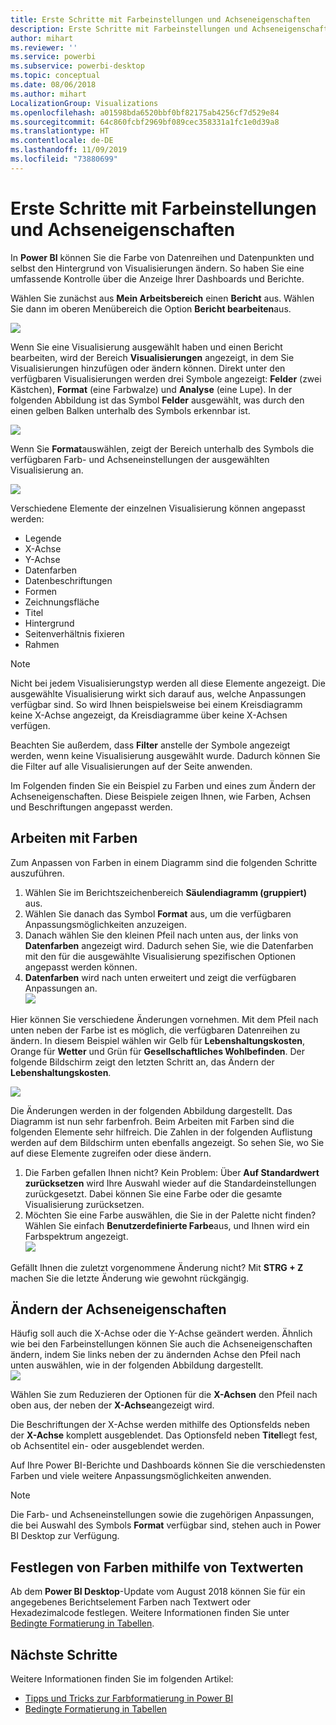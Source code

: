 ```yaml
---
title: Erste Schritte mit Farbeinstellungen und Achseneigenschaften
description: Erste Schritte mit Farbeinstellungen und Achseneigenschaften
author: mihart
ms.reviewer: ''
ms.service: powerbi
ms.subservice: powerbi-desktop
ms.topic: conceptual
ms.date: 08/06/2018
ms.author: mihart
LocalizationGroup: Visualizations
ms.openlocfilehash: a01598bda6520bbf0bf82175ab4256cf7d529e84
ms.sourcegitcommit: 64c860fcbf2969bf089cec358331a1fc1e0d39a8
ms.translationtype: HT
ms.contentlocale: de-DE
ms.lasthandoff: 11/09/2019
ms.locfileid: "73880699"
---
```

# <a name="getting-started-with-color-formatting-and-axis-properties"></a>Erste Schritte mit Farbeinstellungen und Achseneigenschaften
In **Power BI** können Sie die Farbe von Datenreihen und Datenpunkten und selbst den Hintergrund von Visualisierungen ändern. So haben Sie eine umfassende Kontrolle über die Anzeige Ihrer Dashboards und Berichte.

Wählen Sie zunächst aus **Mein Arbeitsbereich** einen **Bericht** aus. Wählen Sie dann im oberen Menübereich die Option **Bericht bearbeiten**aus.  

![](media/service-getting-started-with-color-formatting-and-axis-properties/gettingstartedcolor_1a.png)

Wenn Sie eine Visualisierung ausgewählt haben und einen Bericht bearbeiten, wird der Bereich **Visualisierungen** angezeigt, in dem Sie Visualisierungen hinzufügen oder ändern können. Direkt unter den verfügbaren Visualisierungen werden drei Symbole angezeigt: **Felder** (zwei Kästchen), **Format** (eine Farbwalze) und **Analyse** (eine Lupe). In der folgenden Abbildung ist das Symbol **Felder** ausgewählt, was durch den einen gelben Balken unterhalb des Symbols erkennbar ist.

![](media/service-getting-started-with-color-formatting-and-axis-properties/gettingstartedcolor_2a.png)

Wenn Sie **Format**auswählen, zeigt der Bereich unterhalb des Symbols die verfügbaren Farb- und Achseneinstellungen der ausgewählten Visualisierung an.  

![](media/service-getting-started-with-color-formatting-and-axis-properties/gettingstartedcolor_3a.png)

Verschiedene Elemente der einzelnen Visualisierung können angepasst werden:

* Legende
* X-Achse
* Y-Achse
* Datenfarben
* Datenbeschriftungen
* Formen
* Zeichnungsfläche
* Titel
* Hintergrund
* Seitenverhältnis fixieren
* Rahmen

> [!NOTE]
>  
> Nicht bei jedem Visualisierungstyp werden all diese Elemente angezeigt. Die ausgewählte Visualisierung wirkt sich darauf aus, welche Anpassungen verfügbar sind. So wird Ihnen beispielsweise bei einem Kreisdiagramm keine X-Achse angezeigt, da Kreisdiagramme über keine X-Achsen verfügen.

Beachten Sie außerdem, dass **Filter** anstelle der Symbole angezeigt werden, wenn keine Visualisierung ausgewählt wurde. Dadurch können Sie die Filter auf alle Visualisierungen auf der Seite anwenden.

Im Folgenden finden Sie ein Beispiel zu Farben und eines zum Ändern der Achseneigenschaften. Diese Beispiele zeigen Ihnen, wie Farben, Achsen und Beschriftungen angepasst werden.

## <a name="working-with-colors"></a>Arbeiten mit Farben

Zum Anpassen von Farben in einem Diagramm sind die folgenden Schritte auszuführen.

1. Wählen Sie im Berichtszeichenbereich **Säulendiagramm (gruppiert)** aus.
2. Wählen Sie danach das Symbol **Format** aus, um die verfügbaren Anpassungsmöglichkeiten anzuzeigen.
3. Danach wählen Sie den kleinen Pfeil nach unten aus, der links von **Datenfarben** angezeigt wird. Dadurch sehen Sie, wie die Datenfarben mit den für die ausgewählte Visualisierung spezifischen Optionen angepasst werden können.
4. **Datenfarben** wird nach unten erweitert und zeigt die verfügbaren Anpassungen an.  
   ![](media/service-getting-started-with-color-formatting-and-axis-properties/gettingstartedcolor_4a.png)

Hier können Sie verschiedene Änderungen vornehmen. Mit dem Pfeil nach unten neben der Farbe ist es möglich, die verfügbaren Datenreihen zu ändern. In diesem Beispiel wählen wir Gelb für **Lebenshaltungskosten**, Orange für **Wetter** und Grün für **Gesellschaftliches Wohlbefinden**. Der folgende Bildschirm zeigt den letzten Schritt an, das Ändern der **Lebenshaltungskosten**.  

![](media/service-getting-started-with-color-formatting-and-axis-properties/gettingstartedcolor_5a.png)

Die Änderungen werden in der folgenden Abbildung dargestellt. Das Diagramm ist nun sehr farbenfroh. Beim Arbeiten mit Farben sind die folgenden Elemente sehr hilfreich. Die Zahlen in der folgenden Auflistung werden auf dem Bildschirm unten ebenfalls angezeigt. So sehen Sie, wo Sie auf diese Elemente zugreifen oder diese ändern.

1. Die Farben gefallen Ihnen nicht? Kein Problem: Über **Auf Standardwert zurücksetzen** wird Ihre Auswahl wieder auf die Standardeinstellungen zurückgesetzt. Dabei können Sie eine Farbe oder die gesamte Visualisierung zurücksetzen.
2. Möchten Sie eine Farbe auswählen, die Sie in der Palette nicht finden? Wählen Sie einfach **Benutzerdefinierte Farbe**aus, und Ihnen wird ein Farbspektrum angezeigt.  
   ![](media/service-getting-started-with-color-formatting-and-axis-properties/gettingstartedcolor_6a.png)

Gefällt Ihnen die zuletzt vorgenommene Änderung nicht? Mit **STRG + Z** machen Sie die letzte Änderung wie gewohnt rückgängig.

## <a name="changing-axis-properties"></a>Ändern der Achseneigenschaften

Häufig soll auch die X-Achse oder die Y-Achse geändert werden. Ähnlich wie bei den Farbeinstellungen können Sie auch die Achseneigenschaften ändern, indem Sie links neben der zu ändernden Achse den Pfeil nach unten auswählen, wie in der folgenden Abbildung dargestellt.  
![](media/service-getting-started-with-color-formatting-and-axis-properties/gettingstartedcolor_7a.png)

Wählen Sie zum Reduzieren der Optionen für die **X-Achsen** den Pfeil nach oben aus, der neben der **X-Achse**angezeigt wird.

Die Beschriftungen der X-Achse werden mithilfe des Optionsfelds neben der **X-Achse** komplett ausgeblendet. Das Optionsfeld neben **Titel**legt fest, ob Achsentitel ein- oder ausgeblendet werden.  

Auf Ihre Power BI-Berichte und Dashboards können Sie die verschiedensten Farben und viele weitere Anpassungsmöglichkeiten anwenden.

> [!NOTE]
>  
> Die Farb- und Achseneinstellungen sowie die zugehörigen Anpassungen, die bei Auswahl des Symbols **Format** verfügbar sind, stehen auch in Power BI Desktop zur Verfügung.

## <a name="setting-color-from-text-values"></a>Festlegen von Farben mithilfe von Textwerten

Ab dem **Power BI Desktop**-Update vom August 2018 können Sie für ein angegebenes Berichtselement Farben nach Textwert oder Hexadezimalcode festlegen. Weitere Informationen finden Sie unter [Bedingte Formatierung in Tabellen](../desktop-conditional-table-formatting.md).


## <a name="next-steps"></a>Nächste Schritte
Weitere Informationen finden Sie im folgenden Artikel:  

* [Tipps und Tricks zur Farbformatierung in Power BI](service-tips-and-tricks-for-color-formatting.md)  
* [Bedingte Formatierung in Tabellen](../desktop-conditional-table-formatting.md)

